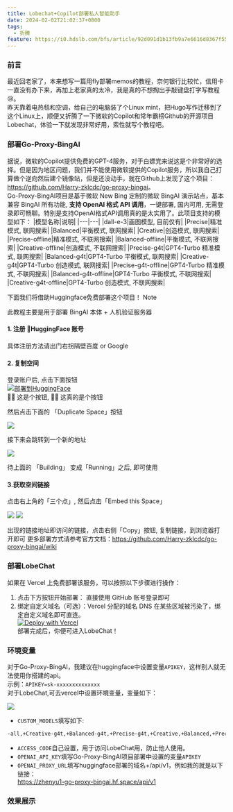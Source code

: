 ```yaml
---
title: Lobechat+Copilot部署私人智能助手
date: 2024-02-02T21:02:37+0800
tags:
  - 折腾
feature: https://i0.hdslb.com/bfs/article/92d091d1b13fb9a7e6616d8367f5560e514080334.jpg
---
```

### 前言
最近回老家了，本来想写一篇用fly部署memos的教程，奈何银行比较忙，信用卡一直没有办下来，再加上老家真的太冷，我是真的不想掏出手敲键盘打字写教程😢。</br>
昨天靠着电热毯和空调，给自己的电脑装了个Linux mint，把Hugo写作迁移到了这个Linux上，顺便又折腾了一下微软的Copilot和常年霸榜Github的开源项目Lobechat，体验一下就发现非常好用，索性就写个教程吧。
### 部署Go-Proxy-BingAI

据说，微软的Copilot提供免费的GPT-4服务，对于白嫖党来说这是个非常好的选择。但是因为地区问题，我们并不能使用微软提供的Copilot服务，所以我自己打算做个逆向然后建个镜像站，但是还没动手，就在Github上发现了这个项目：<https://github.com/Harry-zklcdc/go-proxy-bingai>。<br>
Go-Proxy-BingAI项目是基于微软 New Bing 定制的微软 BingAI 演示站点，基本兼容 BingAI 所有功能, **支持 OpenAI 格式 API 调用**，一键部署, 国内可用, 无需登录即可畅聊。特别是支持OpenAI格式API调用真的是太实用了。此项目支持的模型如下：
|模型名称|说明|
|---|---|
|dall-e-3|画图模型, 目前仅有|
|Precise|精准模式, 联网搜索|
|Balanced|平衡模式, 联网搜索|
|Creative|创造模式, 联网搜索|
|Precise-offline|精准模式, 不联网搜索|
|Balanced-offline|平衡模式, 不联网搜索|
|Creative-offline|创造模式, 不联网搜索|
|Precise-g4t|GPT4-Turbo 精准模式, 联网搜索|
|Balanced-g4t|GPT4-Turbo 平衡模式, 联网搜索|
|Creative-g4t|GPT4-Turbo 创造模式, 联网搜索|
|Precise-g4t-offline|GPT4-Turbo 精准模式, 不联网搜索|
|Balanced-g4t-offline|GPT4-Turbo 平衡模式, 不联网搜索|
|Creative-g4t-offline|GPT4-Turbo 创造模式, 不联网搜索|


下面我们将借助Huggingface免费部署这个项目！
Note

此教程主要是用于部署 BingAI 本体 + 人机验证服务器

#### 1. 注册 🤗HuggingFace 账号

具体注册方法请出门右拐隔壁百度 or Google

#### 2. 复制空间

登录账户后, 点击下面按钮</br>
[![部署到HuggingFace](https://camo.githubusercontent.com/8a78fbeecb190a3c3654ee14fcd14fa01f9a75056eb3b1ba38ecd16fa9dfdec9/68747470733a2f2f68756767696e67666163652e636f2f64617461736574732f68756767696e67666163652f6261646765732f7261772f6d61696e2f6465706c6f792d6f6e2d7370616365732d6d642e737667)](https://huggingface.co/spaces/Harry-zklcdc/go-proxy-bingai?duplicate=true&visibility=public)</br>
☝🏻 这是个按钮, ☝🏻 这真的是个按钮

然后点击下面的 「Duplicate Space」按钮

![](https://i0.hdslb.com/bfs/article/e8482051aa8780582ac978c60f867175514080334.png)



接下来会跳转到一个新的地址

![](https://i0.hdslb.com/bfs/article/1e89c799a5ed5e57c09b56f795f2f49f514080334.png)

待上面的 「Building」 变成「Running」之后, 即可使用

#### 3.获取空间链接

点击右上角的「三个点」, 然后点击「Embed this Space」

![](https://i0.hdslb.com/bfs/article/7d3c86e6d188716f9b804026ca83d74c514080334.png)
![](https://i0.hdslb.com/bfs/article/16879d7048f4766df918a60dfe95b4e3514080334.png)


出现的链接地址即访问的链接，点击右侧「Copy」按钮, 复制链接，到浏览器打开即可
更多部署方式请参考官方文档：<https://github.com/Harry-zklcdc/go-proxy-bingai/wiki>
### 部署LobeChat
如果在 Vercel 上免费部署该服务，可以按照以下步骤进行操作：<br>
1. 点击下方按钮开始部署： 直接使用 GitHub 账号登录即可
2. 绑定自定义域名（可选）：Vercel 分配的域名 DNS 在某些区域被污染了，绑定自定义域名即可直连。<br>
[![Deploy with Vercel](https://vercel.com/button)](https://vercel.com/new/clone?repository-url=https%3A%2F%2Fgithub.com%2Flobehub%2Flobe-chat&envDescription=Find%20your%20OpenAI%20API%20Key%20by%20click%20the%20right%20Learn%20More%20button.&envLink=https%3A%2F%2Fplatform.openai.com%2Faccount%2Fapi-keys&project-name=lobe-chat&repository-name=lobe-chat)<br>
部署完成后，你便可进入LobeChat！

### 环境变量
对于Go-Proxy-BingAI，我建议在huggingface中设置变量`APIKEY`，这样别人就无法使用你搭建的api。<br>
示例：`APIKEY=sk-xxxxxxxxxxxxxx`<br>
对于LobeChat,可去vercel中设置环境变量，变量如下：


![](https://i0.hdslb.com/bfs/article/0380e322e526ccf0db5e162bcff9aa3d514080334.png)

- `CUSTOM_MODELS`填写如下:
```txt
-all,+Creative-g4t,+Balanced-g4t,+Precise-g4t,+Creative,+Balanced,+Precise,+Creative-g4t-offline,+Balanced-g4t-offline,+Precise-g4t-offline,+Creative-offline,+Balanced-offline,+Precise-offline
```

- `ACCESS_CODE`自己设置，用于访问LobeChat用，防止他人使用。
- `OPENAI_API_KEY`填写Go-Proxy-BingAI项目部署中设置的变量`APIKEY`
- `OPENAI_PROXY_URL`填写huggingface部署的域名+/api/v1，例如我的就是以下链接：<br>
https://zhenyu1-go-proxy-bingai.hf.space/api/v1


### 效果展示


